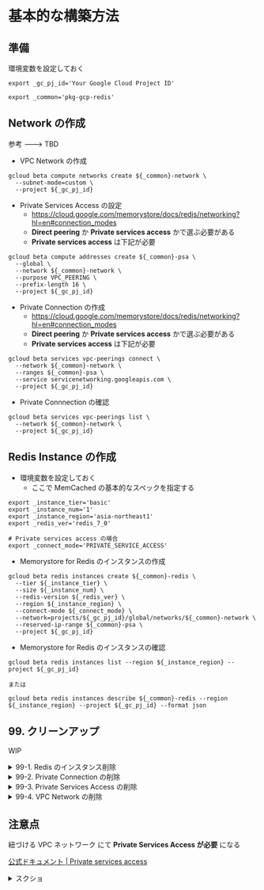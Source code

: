 # 基本的な構築方法

## 準備

環境変数を設定しておく

```
export _gc_pj_id='Your Google Cloud Project ID'

export _common='pkg-gcp-redis'
```

## Network の作成

参考 ---> TBD

+ VPC Network の作成

```
gcloud beta compute networks create ${_common}-network \
  --subnet-mode=custom \
  --project ${_gc_pj_id}
```

+ Private Services Access の設定
  + https://cloud.google.com/memorystore/docs/redis/networking?hl=en#connection_modes
  + **Direct peering** か **Private services access** かで選ぶ必要がある
  + **Private services access** は下記が必要

```
gcloud beta compute addresses create ${_common}-psa \
  --global \
  --network ${_common}-network \
  --purpose VPC_PEERING \
  --prefix-length 16 \
  --project ${_gc_pj_id}
```

+ Private Connection の作成
  + https://cloud.google.com/memorystore/docs/redis/networking?hl=en#connection_modes
  + **Direct peering** か **Private services access** かで選ぶ必要がある
  + **Private services access** は下記が必要

```
gcloud beta services vpc-peerings connect \
  --network ${_common}-network \
  --ranges ${_common}-psa \
  --service servicenetworking.googleapis.com \
  --project ${_gc_pj_id}
```

+ Private Connnection の確認

```
gcloud beta services vpc-peerings list \
  --network ${_common}-network \
  --project ${_gc_pj_id}
```

## Redis Instance の作成

+ 環境変数を設定しておく
  + ここで MemCached の基本的なスペックを指定する

```
export _instance_tier='basic'
export _instance_num='1'
export _instance_region='asia-northeast1'
export _redis_ver='redis_7_0'

# Private services access の場合
export _connect_mode='PRIVATE_SERVICE_ACCESS'
```

+ Memorystore for Redis のインスタンスの作成

```
gcloud beta redis instances create ${_common}-redis \
  --tier ${_instance_tier} \
  --size ${_instance_num} \
  --redis-version ${_redis_ver} \
  --region ${_instance_region} \
  --connect-mode ${_connect_mode} \
  --network=projects/${_gc_pj_id}/global/networks/${_common}-network \
  --reserved-ip-range ${_common}-psa \
  --project ${_gc_pj_id}
```

+ Memorystore for Redis のインスタンスの確認

```
gcloud beta redis instances list --region ${_instance_region} --project ${_gc_pj_id}

または

gcloud beta redis instances describe ${_common}-redis --region ${_instance_region} --project ${_gc_pj_id} --format json
```

## 99. クリーンアップ

WIP

<details>
<summary>99-1. Redis のインスタンス削除</summary>

```
gcloud beta redis instances delete ${_common}-redis \
  --region ${_instance_region} \
  --project ${_gc_pj_id}
```

</details>

<details>
<summary>99-2. Private Connection の削除</summary>

```
gcloud beta services vpc-peerings delete \
  --network ${_common}-network \
  --service servicenetworking.googleapis.com \
  --project ${_gc_pj_id}
```

</details>

<details>
<summary>99-3. Private Services Access の削除</summary>

```
gcloud beta compute addresses delete ${_common}-psa \
  --global \
  --project ${_gc_pj_id}
```

</details>

<details>
<summary>99-4. VPC Network の削除</summary>

```
gcloud beta compute networks delete ${_common}-network \
  --project ${_gc_pj_id}
```

</details>


## 注意点

紐づける VPC ネットワーク にて **Private Services Access が必要** になる

[公式ドキュメント | Private services access](https://cloud.google.com/vpc/docs/private-services-access?hl=en)

<details>
<summary>スクショ</summary>

![](./_img/psa.png)

</details>
